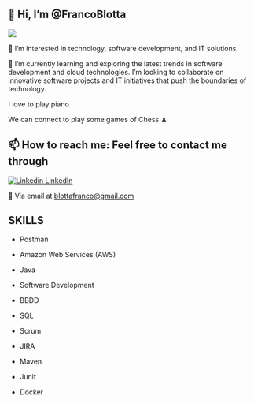 ## 👋 Hi, I’m @FrancoBlotta

![](https://camo.githubusercontent.com/992babdffd8c74a1502de375fbdf7e4d54773242/68747470733a2f2f6d656469612e67697068792e636f6d2f6d656469612f53576f536b4e36447854737a71494b4571762f67697068792e676966) 

👀 I’m interested in technology, software development, and IT solutions.

🌱 I’m currently learning and exploring the latest trends in software development and cloud technologies. I’m looking to collaborate on innovative software projects and IT initiatives that push the boundaries of technology.

I love to play piano

We can connect to play some games of Chess ♟

## 📫 How to reach me: Feel free to contact me through

[![Linkedin](https://i.stack.imgur.com/gVE0j.png) LinkedIn](https://www.linkedin.com/in/blottafranco/)
 
💬 Via email at blottafranco@gmail.com 


## SKILLS

-  Postman 
-  Amazon Web Services (AWS) 

-  Java 

-  Software Development

-  BBDD 

-  SQL 

-  Scrum 

-  JIRA 

-  Maven 

-  Junit

-  Docker

